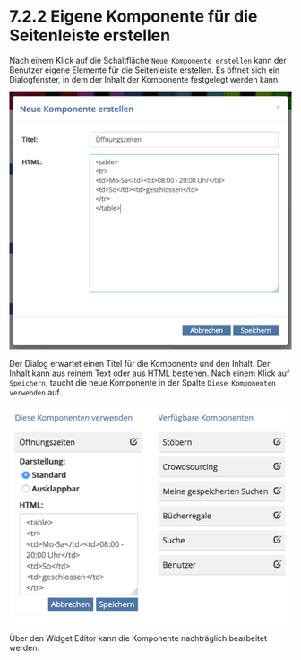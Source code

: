 # 7.2.2 Eigene Komponente für die Seitenleiste erstellen

Nach einem Klick auf die Schaltfläche `Neue Komponente erstellen` kann der Benutzer eigene Elemente für die Seitenleiste erstellen. Es öffnet sich ein Dialogfenster, in dem der Inhalt der Komponente festgelegt werden kann.

![](../../.gitbook/assets/dialog-eigene-komponente.png)

Der Dialog erwartet einen Titel für die Komponente und den Inhalt. Der Inhalt kann aus reinem Text oder aus HTML bestehen. Nach einem Klick auf `Speichern`, taucht die neue Komponente in der Spalte `Diese Komponenten verwenden` auf.  


![](../../.gitbook/assets/eigene-komponente.png)

Über den Widget Editor kann die Komponente nachträglich bearbeitet werden.  


